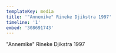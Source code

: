 ```yaml
---
templateKey: media
title: '"Annemike" Rineke Djikstra 1997'
timeline: '1'
embed: '308691743'
---
```

"Annemike" Rineke Djikstra 1997
